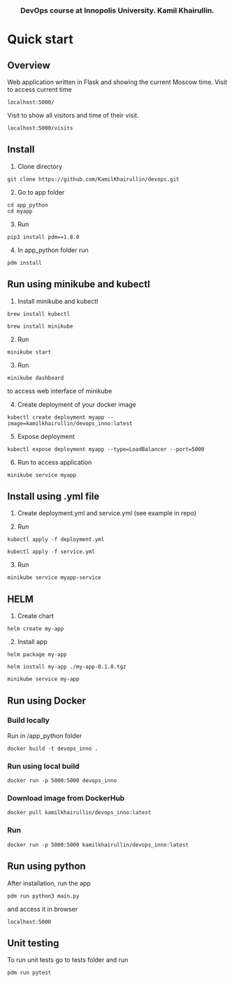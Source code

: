 <h3 align="center">
    DevOps course at Innopolis University. Kamil Khairullin.
<h3>


# Quick start

## Overview 
 Web application written in Flask and showing the current Moscow time.
 Visit to access current time
 ```
 localhost:5000/
 ```
Visit to show all visitors and time of their visit.
```
localhost:5000/visits
```
## Install
1. Clone directory
```
git clone https://github.com/KamilKhairullin/devops.git
```
2. Go to app folder
```
cd app_python
cd myapp
```
3. Run
```
pip3 install pdm==1.8.0
```
4. In app_python folder run 
```
pdm install
```
## Run using minikube and kubectl
1. Install minikube and kubectl
```
brew install kubectl
```
```
brew install minikube
```

2. Run 
```
minikube start
```

3. Run 
```
minikube dashboard
```

to access web interface of minikube

4. Create deployment of your docker image
```
kubectl create deployment myapp --image=kamilkhairullin/devops_inno:latest
```

5. Expose deployment
```
kubectl expose deployment myapp --type=LoadBalancer --port=5000
```

6. Run to access application
```
minikube service myapp
```

## Install using .yml file
1. Create deployment.yml and service.yml (see example in repo)

2. Run
```
kubectl apply -f deployment.yml
```
```
kubectl apply -f service.yml
```
3. Run 
```
minikube service myapp-service
```

## HELM

1. Create chart
```
helm create my-app 
```

2. Install app
```
helm package my-app
```
```
helm install my-app ./my-app-0.1.0.tgz
```
```
minikube service my-app
```
    
## Run using Docker
### Build locally
Run in /app_python folder
```
docker build -t devops_inno .
```
### Run using local build
```
docker run -p 5000:5000 devops_inno
```
### Download image from DockerHub
```
docker pull kamilkhairullin/devops_inno:latest
```
### Run 
```
docker run -p 5000:5000 kamilkhairullin/devops_inno:latest
```
    
## Run using python 
After installation, run the app
```
pdm run python3 main.py
```
and access it in browser
```
localhost:5000
```

## Unit testing
To run unit tests go to tests folder and run
```
pdm run pytest
```
